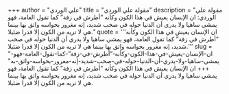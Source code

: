 +++
author = "علي الوردي"
title = "مقولة علي الوردي"
description = "مقولة علي الوردي: ان الإنسان يعيش في هذا الكون وكأنه “أطرش في زفة” كما تقول العامة، فهو يمشي ساهيا ولا يدري أن الدنيا حوله في صخب شديد، إنه مغرور بحواسه واثق بها بينما هي لا تريه من الكون إلا قدرا ضئيلا."
quote = '''ان الإنسان يعيش في هذا الكون وكأنه “أطرش في زفة” كما تقول العامة، فهو يمشي ساهيا ولا يدري أن الدنيا حوله في صخب شديد، إنه مغرور بحواسه واثق بها بينما هي لا تريه من الكون إلا قدرا ضئيلا.''' 
slug = "ان-الإنسان-يعيش-في-هذا-الكون-وكأنه-“أطرش-في-زفة”-كما-تقول-العامة-فهو-يمشي-ساهيا-ولا-يدري-أن-الدنيا-حوله-في-صخب-شديد-إنه-مغرور-بحواسه-واثق-به"
+++
ان الإنسان يعيش في هذا الكون وكأنه “أطرش في زفة” كما تقول العامة، فهو يمشي ساهيا ولا يدري أن الدنيا حوله في صخب شديد، إنه مغرور بحواسه واثق بها بينما هي لا تريه من الكون إلا قدرا ضئيلا.
